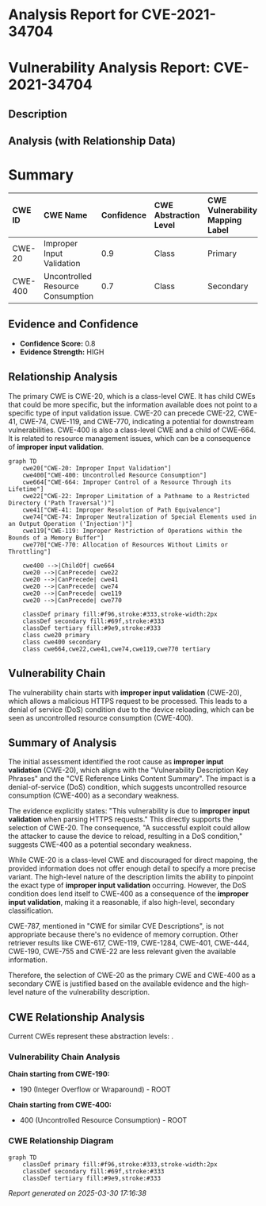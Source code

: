 # Analysis Report for CVE-2021-34704

# Vulnerability Analysis Report: CVE-2021-34704

## Description



## Analysis (with Relationship Data)

# Summary
| CWE ID  | CWE Name                                                                           | Confidence | CWE Abstraction Level | CWE Vulnerability Mapping Label | CWE-Vulnerability Mapping Notes |
| :-------- | :----------------------------------------------------------------------------------- | :---------- | :----------------------- | :------------------------------ | :-------------------------------- |
| CWE-20   | Improper Input Validation                                                            | 0.9         | Class                     | Primary                        | Discouraged                      |
| CWE-400  | Uncontrolled Resource Consumption                                                  | 0.7         | Class                     | Secondary                      | Discouraged                      |

## Evidence and Confidence

*   **Confidence Score:** 0.8
*   **Evidence Strength:** HIGH

## Relationship Analysis
The primary CWE is CWE-20, which is a class-level CWE. It has child CWEs that could be more specific, but the information available does not point to a specific type of input validation issue. CWE-20 can precede CWE-22, CWE-41, CWE-74, CWE-119, and CWE-770, indicating a potential for downstream vulnerabilities. CWE-400 is also a class-level CWE and a child of CWE-664. It is related to resource management issues, which can be a consequence of **improper input validation**.

```mermaid
graph TD
    cwe20["CWE-20: Improper Input Validation"]
    cwe400["CWE-400: Uncontrolled Resource Consumption"]
    cwe664["CWE-664: Improper Control of a Resource Through its Lifetime"]
    cwe22["CWE-22: Improper Limitation of a Pathname to a Restricted Directory ('Path Traversal')"]
    cwe41["CWE-41: Improper Resolution of Path Equivalence"]
    cwe74["CWE-74: Improper Neutralization of Special Elements used in an Output Operation ('Injection')"]
    cwe119["CWE-119: Improper Restriction of Operations within the Bounds of a Memory Buffer"]
    cwe770["CWE-770: Allocation of Resources Without Limits or Throttling"]

    cwe400 -->|ChildOf| cwe664
    cwe20 -->|CanPrecede| cwe22
    cwe20 -->|CanPrecede| cwe41
    cwe20 -->|CanPrecede| cwe74
    cwe20 -->|CanPrecede| cwe119
    cwe20 -->|CanPrecede| cwe770

    classDef primary fill:#f96,stroke:#333,stroke-width:2px
    classDef secondary fill:#69f,stroke:#333
    classDef tertiary fill:#9e9,stroke:#333
    class cwe20 primary
    class cwe400 secondary
    class cwe664,cwe22,cwe41,cwe74,cwe119,cwe770 tertiary
```

## Vulnerability Chain
The vulnerability chain starts with **improper input validation** (CWE-20), which allows a malicious HTTPS request to be processed. This leads to a denial of service (DoS) condition due to the device reloading, which can be seen as uncontrolled resource consumption (CWE-400).

## Summary of Analysis
The initial assessment identified the root cause as **improper input validation** (CWE-20), which aligns with the "Vulnerability Description Key Phrases" and the "CVE Reference Links Content Summary". The impact is a denial-of-service (DoS) condition, which suggests uncontrolled resource consumption (CWE-400) as a secondary weakness.

The evidence explicitly states: "This vulnerability is due to **improper input validation** when parsing HTTPS requests." This directly supports the selection of CWE-20. The consequence, "A successful exploit could allow the attacker to cause the device to reload, resulting in a DoS condition," suggests CWE-400 as a potential secondary weakness.

While CWE-20 is a class-level CWE and discouraged for direct mapping, the provided information does not offer enough detail to specify a more precise variant. The high-level nature of the description limits the ability to pinpoint the exact type of **improper input validation** occurring. However, the DoS condition does lend itself to CWE-400 as a consequence of the **improper input validation**, making it a reasonable, if also high-level, secondary classification.

CWE-787, mentioned in "CWE for similar CVE Descriptions", is not appropriate because there's no evidence of memory corruption. Other retriever results like CWE-617, CWE-119, CWE-1284, CWE-401, CWE-444, CWE-190, CWE-755 and CWE-22 are less relevant given the available information.

Therefore, the selection of CWE-20 as the primary CWE and CWE-400 as a secondary CWE is justified based on the available evidence and the high-level nature of the vulnerability description.


## CWE Relationship Analysis

Current CWEs represent these abstraction levels: .


### Vulnerability Chain Analysis

**Chain starting from CWE-190:**
- 190 (Integer Overflow or Wraparound) - ROOT


**Chain starting from CWE-400:**
- 400 (Uncontrolled Resource Consumption) - ROOT



### CWE Relationship Diagram

```mermaid
graph TD
    classDef primary fill:#f96,stroke:#333,stroke-width:2px
    classDef secondary fill:#69f,stroke:#333
    classDef tertiary fill:#9e9,stroke:#333
```



*Report generated on 2025-03-30 17:16:38*
